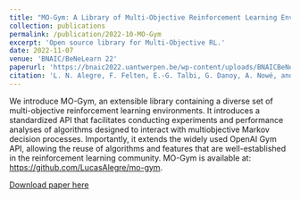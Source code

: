 ```yaml
---
title: "MO-Gym: A Library of Multi-Objective Reinforcement Learning Environments"
collection: publications
permalink: /publication/2022-10-MO-Gym
excerpt: 'Open source library for Multi-Objective RL.'
date: 2022-11-07
venue: 'BNAIC/BeNeLearn 22'
paperurl: 'https://bnaic2022.uantwerpen.be/wp-content/uploads/BNAICBeNeLearn_2022_submission_6485.pdf'
citation: 'L. N. Alegre, F. Felten, E.-G. Talbi, G. Danoy, A. Nowé, and A. L. C. Bazzan, “MO-Gym: A Library of Multi-Objective Reinforcement Learning Environments,” Proceedings of the 34th Benelux Conference on Artificial Intelligence BNAIC/Benelearn 2022'
---
```

We introduce MO-Gym, an extensible library containing a diverse set of multi-objective reinforcement learning environments. It introduces a standardized API that facilitates conducting experiments and performance analyses of algorithms designed to interact with multiobjective Markov decision processes. Importantly, it extends the widely used OpenAI Gym API, allowing the reuse of algorithms and features that are well-established in the reinforcement learning community. MO-Gym is available at: https://github.com/LucasAlegre/mo-gym.

[Download paper here](https://bnaic2022.uantwerpen.be/wp-content/uploads/BNAICBeNeLearn_2022_submission_6485.pdf)